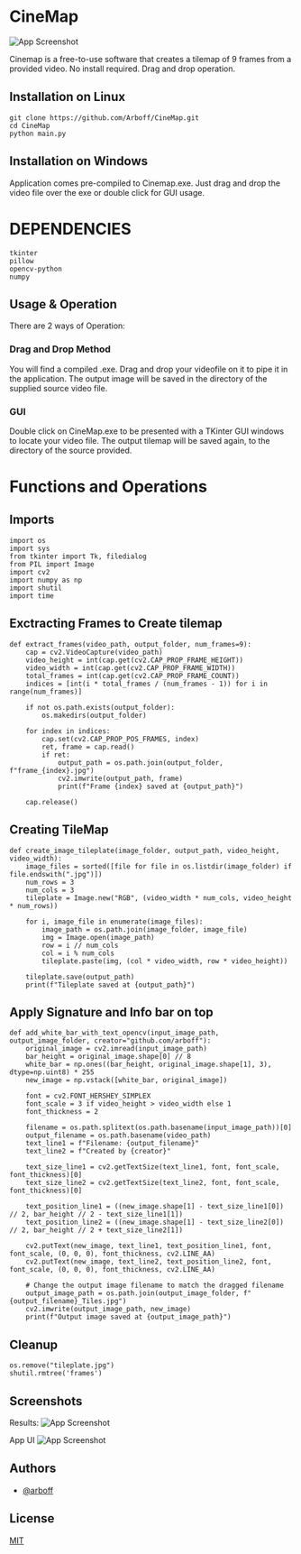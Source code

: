 
# CineMap


![App Screenshot](https://iili.io/JYN4kq7.md.png)

Cinemap is a free-to-use software that creates a tilemap of 9 frames from a provided video. No install required. Drag and drop operation. 




## Installation on Linux

```
git clone https://github.com/Arboff/CineMap.git
cd CineMap
python main.py
```

## Installation on Windows

Application comes pre-compiled to Cinemap.exe. Just drag and drop the video file over the exe or double click for GUI usage.

# DEPENDENCIES

```
tkinter
pillow
opencv-python
numpy
```

## Usage & Operation

There are 2 ways of Operation:

### Drag and Drop Method
You will find a compiled .exe. Drag and drop your videofile on it to pipe it in the application. The output image will be saved in the directory of the supplied source video file.

### GUI
Double click on CineMap.exe to be presented with a TKinter GUI windows to locate your video file. The output tilemap will be saved again, to the directory of the source provided.

# Functions and Operations

## Imports

```
import os
import sys
from tkinter import Tk, filedialog
from PIL import Image
import cv2
import numpy as np
import shutil
import time
```

## Exctracting Frames to Create tilemap

```
def extract_frames(video_path, output_folder, num_frames=9):
    cap = cv2.VideoCapture(video_path)
    video_height = int(cap.get(cv2.CAP_PROP_FRAME_HEIGHT))
    video_width = int(cap.get(cv2.CAP_PROP_FRAME_WIDTH))
    total_frames = int(cap.get(cv2.CAP_PROP_FRAME_COUNT))
    indices = [int(i * total_frames / (num_frames - 1)) for i in range(num_frames)]

    if not os.path.exists(output_folder):
        os.makedirs(output_folder)

    for index in indices:
        cap.set(cv2.CAP_PROP_POS_FRAMES, index)
        ret, frame = cap.read()
        if ret:
            output_path = os.path.join(output_folder, f"frame_{index}.jpg")
            cv2.imwrite(output_path, frame)
            print(f"Frame {index} saved at {output_path}")

    cap.release()
```

## Creating TileMap 

```
def create_image_tileplate(image_folder, output_path, video_height, video_width):
    image_files = sorted([file for file in os.listdir(image_folder) if file.endswith(".jpg")])
    num_rows = 3
    num_cols = 3
    tileplate = Image.new("RGB", (video_width * num_cols, video_height * num_rows))

    for i, image_file in enumerate(image_files):
        image_path = os.path.join(image_folder, image_file)
        img = Image.open(image_path)
        row = i // num_cols
        col = i % num_cols
        tileplate.paste(img, (col * video_width, row * video_height))

    tileplate.save(output_path)
    print(f"Tileplate saved at {output_path}")
```

## Apply Signature and Info bar on top

```
def add_white_bar_with_text_opencv(input_image_path, output_image_folder, creator="github.com/arboff"):
    original_image = cv2.imread(input_image_path)
    bar_height = original_image.shape[0] // 8
    white_bar = np.ones((bar_height, original_image.shape[1], 3), dtype=np.uint8) * 255
    new_image = np.vstack([white_bar, original_image])

    font = cv2.FONT_HERSHEY_SIMPLEX
    font_scale = 3 if video_height > video_width else 1
    font_thickness = 2

    filename = os.path.splitext(os.path.basename(input_image_path))[0]
    output_filename = os.path.basename(video_path)
    text_line1 = f"Filename: {output_filename}"
    text_line2 = f"Created by {creator}"

    text_size_line1 = cv2.getTextSize(text_line1, font, font_scale, font_thickness)[0]
    text_size_line2 = cv2.getTextSize(text_line2, font, font_scale, font_thickness)[0]

    text_position_line1 = ((new_image.shape[1] - text_size_line1[0]) // 2, bar_height // 2 - text_size_line1[1])
    text_position_line2 = ((new_image.shape[1] - text_size_line2[0]) // 2, bar_height // 2 + text_size_line2[1])

    cv2.putText(new_image, text_line1, text_position_line1, font, font_scale, (0, 0, 0), font_thickness, cv2.LINE_AA)
    cv2.putText(new_image, text_line2, text_position_line2, font, font_scale, (0, 0, 0), font_thickness, cv2.LINE_AA)

    # Change the output image filename to match the dragged filename
    output_image_path = os.path.join(output_image_folder, f"{output_filename}_Tiles.jpg")
    cv2.imwrite(output_image_path, new_image)
    print(f"Output image saved at {output_image_path}")
```

## Cleanup
```
os.remove("tileplate.jpg")
shutil.rmtree('frames')
```
## Screenshots


Results: 
![App Screenshot](https://iili.io/JYNguB1.md.jpg)


App UI
![App Screenshot](https://iili.io/JYN4qDQ.md.png)



## Authors

- [@arboff](https://www.github.com/arboff)


## License

[MIT](https://choosealicense.com/licenses/mit/)


